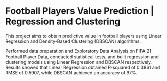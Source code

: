 Football Players Value Prediction | Regression and Clustering
===
This project aims to obtain predictive value in football players using Linear Regression and Density-Based Clustering (DBSCAN) algorithms.

Performed data preparation and Exploratory Data Analysis on FIFA 21 Football Player Data, conducted statistical tests, and built regression and clustering models using Linear Regression and DBSCAN respectively. Results showed that Linear Regression obtained R-squared of 0.3861 and RMSE of 0.5907, while DBSCAN achieved an accuracy of 97%.
